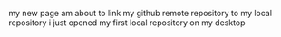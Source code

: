 my new page
am about to link my github remote repository to my local repository
i just opened my first local repository on my desktop
